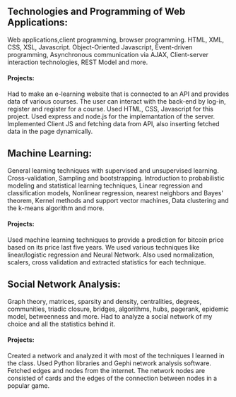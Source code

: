 ## Technologies and Programming of Web Applications: 
Web applications,client programming, browser programming. HTML, XML, CSS, XSL, Javascript. Object-Oriented Javascript, Event-driven programming, Asynchronous communication via AJAX, Client-server interaction technologies, REST Model and more.
#### Projects: 
Had to make an e-learning website that is connected to an API and provides data of various courses. The user can interact with the back-end by log-in, register and register for a course. Used HTML, CSS, Javascript for this project. Used express and node.js for the implemantation of the server. Implemented Client JS and fetching data from API, also inserting fetched data in the page dynamically.

## Machine Learning: 
General learning techniques with supervised and unsupervised learning. Cross-validation, Sampling and bootstrapping. Introduction to probabilistic modeling and statistical learning techniques, Linear regression and classification models, Nonlinear regression, nearest neighbors and Bayes'
theorem, Κernel methods and support vector machines, Data clustering and the k-means algorithm and more.
#### Projects: 
Used machine learning techniques to provide a prediction for bitcoin price based on its price last five years. We used various techniques like linear/logistic regression and Neural Network. Also used normalization, scalers, cross validation and extracted statistics for each technique.   

## Social Network Analysis: 
Graph theory, matrices, sparsity and density, centralities, degrees, communities, triadic closure, bridges, algorithms, hubs, pagerank, epidemic model, betweenness and more. Had to analyze a social network of my choice and all the statistics behind it. 
#### Projects: 
Created a network and analyzed it with most of the techniques I learned in the class. Used Python libraries and Gephi network analysis software. Fetched edges and nodes from the internet. The network nodes are consisted of cards and the edges of the connection between nodes in a popular game.
